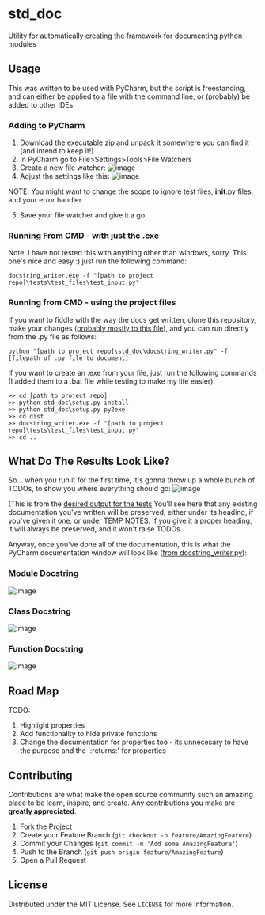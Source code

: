 # std_doc
Utility for automatically creating the framework for documenting python modules

## Usage
This was written to be used with PyCharm, but the script is freestanding, and can either be applied to a file with the command line, or (probably) be added to other IDEs

### Adding to PyCharm
1. Download the executable zip and unpack it somewhere you can find it (and intend to keep it!)
2. In PyCharm go to File>Settings>Tools>File Watchers
3. Create a new file watcher:
![image](https://user-images.githubusercontent.com/101142254/202812692-e22ee893-b5d1-46ce-b4ff-8dd1217b23b1.png)
4. Adjust the settings like this:
![image](https://user-images.githubusercontent.com/101142254/202813286-c17ac92a-e668-4a95-bc61-acb70edae93c.png)

NOTE: You might want to change the scope to ignore test files, __init__.py files, and your error handler

5. Save your file watcher and give it a go

### Running From CMD - with just the .exe
Note: I have not tested this with anything other than windows, sorry.
This one's nice and easy :) just run the following command:

```
docstring_writer.exe -f "[path to project repo]\tests\test_files\test_input.py"
```

### Running from CMD - using the project files
If you want to fiddle with the way the docs get written, clone this repository, make your changes ([probably mostly to this file](std_doc/docstring_writer.py)), and you can run directly from the .py file as follows:
```
python "[path to project repo]\std_doc\docstring_writer.py" -f [filepath of .py file to document]
```
If you want to create an .exe from your file, just run the following commands (I added them to a .bat file while testing to make my life easier):
```
>> cd [path to project repo]
>> python std_doc\setup.py install
>> python std_doc\setup.py py2exe
>> cd dist
>> docstring_writer.exe -f "[path to project repo]\tests\test_files\test_input.py"
>> cd ..
```

## What Do The Results Look Like?
So... when you run it for the first time, it's gonna throw up a whole bunch of TODOs, to show you where everything should go:
![image](https://user-images.githubusercontent.com/101142254/202816368-a0f045ed-1c61-4f1b-b7dc-0c085a439e03.png)

(This is from the [desired output for the tests](tests/test_files/correct_output.py)
You'll see here that any existing documentation you've written will be preserved, either under its heading, if you've given it one, or under TEMP NOTES. If you give it a proper heading, it will always be preserved, and it won't raise TODOs

Anyway, once you've done all of the documentation, this is what the PyCharm documentation window will look like ([from docstring_writer.py](std_doc/docstring_writer.py)):
### Module Docstring
![image](https://user-images.githubusercontent.com/101142254/202815675-644bbb40-f63f-4389-84ff-8b4e025ff0a1.png)

### Class Docstring
![image](https://user-images.githubusercontent.com/101142254/202815895-4262f403-9c86-4929-8fa8-41f8caa7b5de.png)

### Function Docstring
![image](https://user-images.githubusercontent.com/101142254/202816140-640f205d-e46f-448c-9753-efd73612c187.png)


## Road Map
TODO:
1. Highlight properties
2. Add functionality to hide private functions
3. Change the documentation for properties too - its unnecesary to have the purpose and the ':returns:' for properties


## Contributing

Contributions are what make the open source community such an amazing place to be learn, inspire, and create. Any
contributions you make are **greatly appreciated**.

1. Fork the Project
2. Create your Feature Branch (`git checkout -b feature/AmazingFeature`)
3. Commit your Changes (`git commit -m 'Add some AmazingFeature'`)
4. Push to the Branch (`git push origin feature/AmazingFeature`)
5. Open a Pull Request


## License

Distributed under the MIT License. See `LICENSE` for more information.
